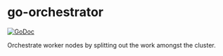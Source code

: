 # go-orchestrator

[![GoDoc][go-doc-badge]][go-doc]

Orchestrate worker nodes by splitting out the work amongst the cluster.

[go-doc-badge]:             https://godoc.org/code.cloudfoundry.org/go-orchestrator?status.svg
[go-doc]:                   https://godoc.org/code.cloudfoundry.org/go-orchestrator
